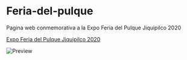 # Feria-del-pulque

Pagina web conmemorativa a la Expo Feria del Pulque Jiquipilco 2020

[Expo Feria del Pulque Jiquipilco 2020](https://gilbertonavamarcos.github.io/Feria-del-pulque/)

![Preview](https://raw.githubusercontent.com/GilbertoNavaMarcos/Feria-del-pulque/main/preview.png)
